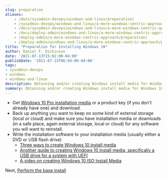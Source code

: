 ```yaml
---
slug: preparation
aliases:
    - /docs/sysadmin-devops/windows-and-linux/preparation/
    - /sysadmin-devops/windows-and-linux/a-more-windows-centric-approach/preparation/
    - /docs/sysadmin-devops/windows-and-linux/a-more-windows-centric-approach/preparation/
    - /docs/deploy-admin/windows-and-linux/a-more-windows-centric-approach/preparation/
    - /deploy-admin/a-more-windows-centric-approach/preparation/
    - /deploy-admin/windows-and-linux/a-more-windows-centric-approach/preparation/
title: "Preparation for Installing Windows 10"
author: Daniel F. Dickinson
date: '2021-07-13T15:02:00-04:00'
publishDate: '2021-07-15T06:04:00-04:00'
tags:
- sysadmin-devops
- windows
- windows-and-linux
description: Obtaining and/or creating Windows install media for Windows 10 Pro
summary: Obtaining and/or creating Windows install media for Windows 10 Pro
---
```


* Get [Windows 10 Pro installation media](https://www.microsoft.com/en-ca/software-download/windows10) or a product key (if you don't already have one) and download.
* Back up anything you want to keep on some kind of external storage (local or cloud) and make sure you have installation media or downloads (in a safe place, again external storage, local or cloud) for any software you will want to reinstall.
* Write the installation software to your installation media (usually either a DVD or USB flash drive)
  * [Three ways to create Windows 10 install media](https://www.makeuseof.com/tag/create-windows-10-installation-media/)
  * [Another guide to creating Windows 10 install media, specifically a USB drive for a system with UEFI](https://www.windowscentral.com/how-create-windows-10-usb-bootable-media-uefi-support)
  * [A video on creating Windows 10 ISO Install Media](https://www.youtube.com/watch?v=EjUvNdS9z7Q)

Next, [Perform the base install](base-install.md)

